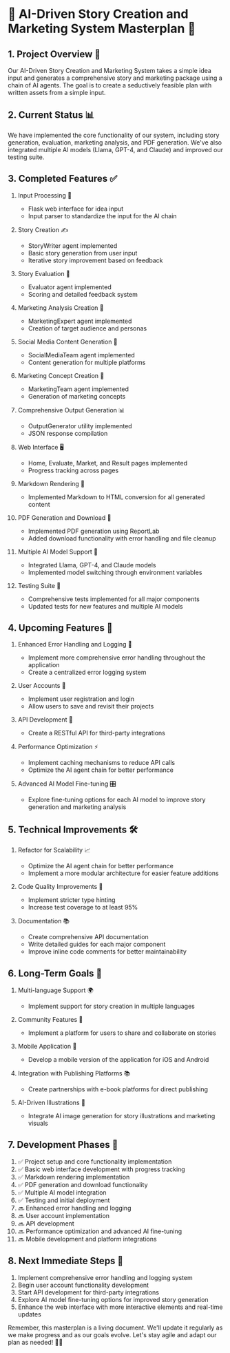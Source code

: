 # 🚀 AI-Driven Story Creation and Marketing System Masterplan 🎨

## 1. Project Overview 🌟

Our AI-Driven Story Creation and Marketing System takes a simple idea input and generates a comprehensive story and marketing package using a chain of AI agents. The goal is to create a seductively feasible plan with written assets from a simple input.

## 2. Current Status 📊

We have implemented the core functionality of our system, including story generation, evaluation, marketing analysis, and PDF generation. We've also integrated multiple AI models (Llama, GPT-4, and Claude) and improved our testing suite.

## 3. Completed Features ✅

1. Input Processing 📝
   - Flask web interface for idea input
   - Input parser to standardize the input for the AI chain

2. Story Creation ✍️
   - StoryWriter agent implemented
   - Basic story generation from user input
   - Iterative story improvement based on feedback

3. Story Evaluation 🧐
   - Evaluator agent implemented
   - Scoring and detailed feedback system

4. Marketing Analysis Creation 👥
   - MarketingExpert agent implemented
   - Creation of target audience and personas

5. Social Media Content Generation 📱
   - SocialMediaTeam agent implemented
   - Content generation for multiple platforms

6. Marketing Concept Creation 🎨
   - MarketingTeam agent implemented
   - Generation of marketing concepts

7. Comprehensive Output Generation 📊
   - OutputGenerator utility implemented
   - JSON response compilation

8. Web Interface 🖥️
   - Home, Evaluate, Market, and Result pages implemented
   - Progress tracking across pages

9. Markdown Rendering 📝
   - Implemented Markdown to HTML conversion for all generated content

10. PDF Generation and Download 📄
    - Implemented PDF generation using ReportLab
    - Added download functionality with error handling and file cleanup

11. Multiple AI Model Support 🧠
    - Integrated Llama, GPT-4, and Claude models
    - Implemented model switching through environment variables

12. Testing Suite 🧪
    - Comprehensive tests implemented for all major components
    - Updated tests for new features and multiple AI models

## 4. Upcoming Features 🚀

1. Enhanced Error Handling and Logging 🐛
   - Implement more comprehensive error handling throughout the application
   - Create a centralized error logging system

2. User Accounts 👤
   - Implement user registration and login
   - Allow users to save and revisit their projects

3. API Development 🔌
   - Create a RESTful API for third-party integrations

4. Performance Optimization ⚡
   - Implement caching mechanisms to reduce API calls
   - Optimize the AI agent chain for better performance

5. Advanced AI Model Fine-tuning 🎛️
   - Explore fine-tuning options for each AI model to improve story generation and marketing analysis

## 5. Technical Improvements 🛠️

1. Refactor for Scalability 📈
   - Optimize the AI agent chain for better performance
   - Implement a more modular architecture for easier feature additions

2. Code Quality Improvements 🧹
   - Implement stricter type hinting
   - Increase test coverage to at least 95%

3. Documentation 📚
   - Create comprehensive API documentation
   - Write detailed guides for each major component
   - Improve inline code comments for better maintainability

## 6. Long-Term Goals 🔮

1. Multi-language Support 🌍
   - Implement support for story creation in multiple languages

2. Community Features 👥
   - Implement a platform for users to share and collaborate on stories

3. Mobile Application 📱
   - Develop a mobile version of the application for iOS and Android

4. Integration with Publishing Platforms 📚
   - Create partnerships with e-book platforms for direct publishing

5. AI-Driven Illustrations 🎨
   - Integrate AI image generation for story illustrations and marketing visuals

## 7. Development Phases 🔄

1. ✅ Project setup and core functionality implementation
2. ✅ Basic web interface development with progress tracking
3. ✅ Markdown rendering implementation
4. ✅ PDF generation and download functionality
5. ✅ Multiple AI model integration
6. ✅ Testing and initial deployment
7. 🔜 Enhanced error handling and logging
8. 🔜 User account implementation
9. 🔜 API development
10. 🔜 Performance optimization and advanced AI fine-tuning
11. 🔜 Mobile development and platform integrations

## 8. Next Immediate Steps 👣

1. Implement comprehensive error handling and logging system
2. Begin user account functionality development
3. Start API development for third-party integrations
4. Explore AI model fine-tuning options for improved story generation
5. Enhance the web interface with more interactive elements and real-time updates

Remember, this masterplan is a living document. We'll update it regularly as we make progress and as our goals evolve. Let's stay agile and adapt our plan as needed! 💪🚀